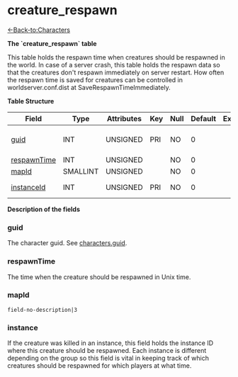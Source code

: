 # creature\_respawn

[<-Back-to:Characters](database-characters)

**The \`creature\_respawn\` table**

This table holds the respawn time when creatures should be respawned in the world. In case of a server crash, this table holds the respawn data so that the creatures don't respawn immediately on server restart. How often the respawn time is saved for creatures can be controlled in worldserver.conf.dist at SaveRespawnTimeImmediately.

**Table Structure**

| Field            | Type     | Attributes | Key | Null | Default | Extra | Comment                  |
| ---------------- | -------- | ---------- | --- | ---- | ------- | ----- | ------------------------ |
| [guid][1]        | INT      | UNSIGNED   | PRI | NO   | 0       |       | Global Unique Identifier |
| [respawnTime][2] | INT      | UNSIGNED   |     | NO   | 0       |       |                          |
| [mapId][3]       | SMALLINT | UNSIGNED   |     | NO   | 0       |       |                          |
| [instanceId][4]  | INT      | UNSIGNED   | PRI | NO   | 0       |       | Instance Identifier      |

[1]: #guid
[2]: #respawntime
[3]: #mapid
[4]: #instance

**Description of the fields**

### guid

The character guid. See [characters.guid](characters#guid).

### respawnTime

The time when the creature should be respawned in Unix time.

### mapId

`field-no-description|3`

### instance

If the creature was killed in an instance, this field holds the instance ID where this creature should be respawned. Each instance is different depending on the group so this field is vital in keeping track of which creatures should be respawned for which players at what time.
